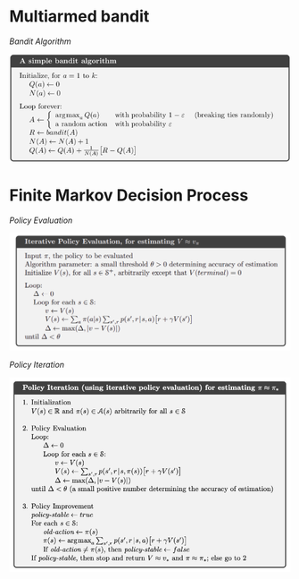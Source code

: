 # Multiarmed bandit

*Bandit Algorithm*

![Algorithm](./images/simple_bandit.png)

# Finite Markov Decision Process

*Policy Evaluation*

![Algorithm](./images/policy_evaluation.png)

*Policy Iteration*

![Algorithm](./images/policy_iteration.png)

